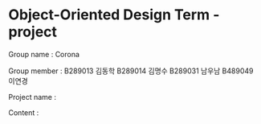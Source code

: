 # Object-Oriented Design Term - project

Group name : Corona 

Group member : B289013 김동학 B289014 김명수 B289031 남우남 B489049 이연경 

Project name : 

Content : 

